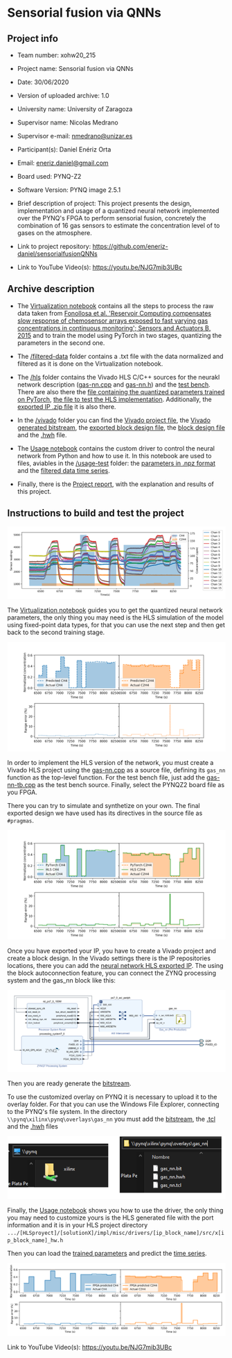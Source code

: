 # Sensorial fusion via QNNs

## Project info
* Team number: xohw20_215

* Project name: Sensorial fusion via QNNs

* Date: 30/06/2020

* Version of uploaded archive: 1.0

* University name: University of Zaragoza

* Supervisor name: Nicolas Medrano

* Supervisor e-mail: nmedrano@unizar.es

* Participant(s): Daniel Enériz Orta

* Email: eneriz.daniel@gmail.com

* Board used: PYNQ-Z2

* Software Version: PYNQ image 2.5.1

* Brief description of project: This project presents the design, implementation and usage of a quantized neural network implemented over the PYNQ's FPGA to perform sensorial fusion, concretely the combination of 16 gas sensors to estimate the concentration level of to gases on the atmosphere.

* Link to project repository: https://github.com/eneriz-daniel/sensorialfusionQNNs

* Link to YouTube Video(s): https://youtu.be/NJG7mib3UBc

## Archive description

* The [Virtualization notebook](Virtualization.ipynb) contains all the steps to process the raw data taken from [Fonollosa et al. 'Reservoir Computing compensates slow response of chemosensor arrays exposed to fast varying gas concentrations in continuous monitoring'; Sensors and Actuators B, 2015](https://archive.ics.uci.edu/ml/datasets/gas+sensor+array+under+dynamic+gas+mixtures) and to train the model using PyTorch in two stages, quantizing the parameters in the second one.

* The [/filtered-data](/filtered-data) folder contains a .txt file with the data normalized and filtered as it is done on the Virtualization notebook.

* The [/hls](/hls) folder contains the Vivado HLS C/C++ sources for the neurakl network description ([gas-nn.cpp](/hls/gas-nn.cpp) and [gas-nn.h](/hls/gas-nn.h)) and the [test bench](/hls/gas-nn-tb.cpp). There are also there the [file containing the quantized parameters trained on PyTorch](/hls/eth-ch4-params-quant.txt), [the file to test the HLS implementation](/hls/ethylene_methane_quant_0-100000.txt). Additionally, the [exported IP .zip file](/hls/xilinx_com_hls_gas_nn_1_0.zip) it is also there.

* In the [/vivado](/vivado) folder you can find the [Vivado project file](/vivado/gas_nn.xpr), the [Vivado generated bitstream](/vivado/gas_nn.bit), the [exported block design file](/vivado/gas_nn.tcl), the [block design file](/vivado/design_1.bd) and the [.hwh](/vivado/gas_nn.hwh) file.

* The [Usage notebook](Usage.ipynb) contains the custom driver to control the neural network from Python and how to use it. In this notebook are used to files, aviables in the [/usage-test](/usage-test) folder: the [parameters in .npz format](/usage-test/eth-ch4-params-quant.npz) and the [filtered data time series](/usage-test/ethylene_methane.txt).

* Finally, there is the [Project report](Project_report.pdf), with the explanation and results of this project.



## Instructions to build and test the project

![Raw data](/img/see-raw-data.png)

The [Virtualization notebook](Virtualization.ipynb) guides you to get the quantized neural network parameters, the only thing you may need is the HLS simulation of the model using fixed-point data types, for that you can use the next step and then get back to the second training stage.

![Quantized PyTorch prediction results](/img/see-quant-results.png)

In order to implement the HLS version of the network, you must create a Vivado HLS project using the [gas-nn.cpp](/hls/gas-nn-cpp) as a source file, defining its `gas_nn` function as the top-level function. For the test bench file, just add the [gas-nn-tb.cpp](/hls/gas-nn-tb.cpp) as the test bench source. Finally, select the PYNQZ2 board file as you FPGA.

There you can try to simulate and synthetize on your own. The final exported design we have used has its directives in the source file as `#pragmas`.

![HLS prediction results](/img/time-series-HLS-6350-8350.png)

Once you have exported your IP, you have to create a Vivado project and create a block design. In the Vivado settings there is the IP repositories locations, there you can add the [neural network HLS exported IP](/hls/xilinx_com_hls_gas_nn_1_0.zip). The using the block autoconnection feature, you can connect the ZYNQ processing system and the gas_nn block like this:

![Vivado IP integrator screenshot](/img/vivado.PNG)

Then you are ready generate the [bitstream](/vivado/gas_nn.bit). 

To use the customized overlay on PYNQ it is necessary to upload it to the overlay folder. For that you can use the Windows File Explorer, connecting to the PYNQ's file system. In the directory `\\pynq\xilinx\pynq\overlays\gas_nn` you must add the [bitstream](gas_nn.bit), the [.tcl](gas_nn.tcl) and the [.hwh](gas_nn.hwh) files

![PYNQ's file system](/img/pynq-fs.PNG)

Finally, the [Usage notebook](Usage.ipynb) shows you how to use the driver, the only thing you may need to customize yours is the HLS generated file with the port information and it is in your HLS project directory `.../[HLSproyect]/[solutionX]/impl/misc/drivers/[ip_block_name]/src/x[ip_block_name]_hw.h`

Then you can load the [trained parameters](/usage-test/eth-ch4-params-quant.npz) and predict the [time series](/usage-test/ethylene_methane.txt).

![PYNQ's predictions](/img/time-series-FPGA-12-3-6350-8350.png)

Link to YouTube Video(s): https://youtu.be/NJG7mib3UBc
